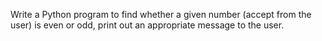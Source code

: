 Write a Python program to find whether a given number (accept from the user) is even or odd, print out an appropriate message to the user.
